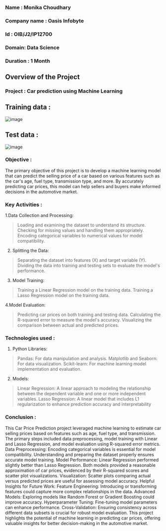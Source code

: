 ### Name : Monika Choudhary
### Company name : Oasis Infobyte
### Id : OIB/J2/IP12700
### Domain: Data Science
### Duration : 1 Month

## Overview of the Project 
### Project : Car prediction using Machine Learning
## Training data :
![image](https://github.com/user-attachments/assets/b878eceb-7e52-487a-b19e-4091d92c09bd)

## Test data :
![image](https://github.com/user-attachments/assets/0e45a521-7f79-4fb5-abbf-2e7feefcaf16)

### Objective : 
The primary objective of this project is to develop a machine learning model that can predict the selling price of a car based on various features such as the car's age, fuel type, transmission type, and more. By accurately predicting car prices, this model can help sellers and buyers make informed decisions in the automotive market.

### Key Activities :
1.Data Collection and Processing:
> Loading and examining the dataset to understand its structure.
> Checking for missing values and handling them appropriately.
> Encoding categorical variables to numerical values for model compatibility.

2. Splitting the Data:
> Separating the dataset into features (X) and target variable (Y).
> Dividing the data into training and testing sets to evaluate the model's performance.

3. Model Training:
> Training a Linear Regression model on the training data.
> Training a Lasso Regression model on the training data.

4.Model Evaluation:
> Predicting car prices on both training and testing data.
> Calculating the R-squared error to measure the model's accuracy.
> Visualizing the comparison between actual and predicted prices.

### Technologies used : 
1. Python Libraries:
> Pandas: For data manipulation and analysis.
> Matplotlib and Seaborn: For data visualization.
> Scikit-learn: For machine learning model implementation and evaluation.

2. Models:
> Linear Regression: A linear approach to modeling the relationship between the dependent variable and one or more independent variables.
> Lasso Regression: A linear model that includes L1 regularization to enhance prediction accuracy and interpretability

### Conclusion : 
This Car Price Prediction project leveraged machine learning to estimate car selling prices based on features such as age, fuel type, and transmission. The primary steps included data preprocessing, model training with Linear and Lasso Regression, and model evaluation using R-squared error metrics.
Data Preprocessing:
Encoding categorical variables is essential for model compatibility.
Understanding and preparing the dataset properly ensures accurate model training.
Model Performance:
Linear Regression performed slightly better than Lasso Regression.
Both models provided a reasonable approximation of car prices, evidenced by their R-squared scores and scatter plot visualizations.
Visualization:
Scatter plots comparing actual versus predicted prices are useful for assessing model accuracy.
Helpful Insights for Future Work:
Feature Engineering: Introducing or transforming features could capture more complex relationships in the data.
Advanced Models: Exploring models like Random Forest or Gradient Boosting could improve accuracy.
Hyperparameter Tuning: Fine-tuning model parameters can enhance performance.
Cross-Validation: Ensuring consistency across different data subsets is crucial for robust model evaluation.
This project highlights the potential of machine learning in predicting car prices, offering valuable insights for better decision-making in the automotive market.
